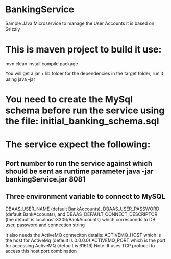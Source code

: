 # BankingService
Sample Java Microservice to manage the User Accounts it is based on Grizzly

# This is maven project to build it use:

mvn clean install compile package

You will get a jar + lib folder for the dependencies in the target folder, run it using java -jar 

# You need to create the MySql schema before run the service using the file: initial_banking_schema.sql

# The service expect the following:

## Port number to run the service against which should be sent as runtime parameter java -jar bankingService.jar 8081
## Three environment variable to connect to MySQL

DBAAS_USER_NAME (default BankAccounts), DBAAS_USER_PASSWORD (default BankAccounts), 
and DBAAS_DEFAULT_CONNECT_DESCRIPTOR (the default is localhost:3306/BankAccounts)
which corresponds to DB user, password and connection string  

It also needs the ActiveMQ conneciton details:
ACTIVEMQ_HOST which is the host for ActiveMq (default is 0.0.0.0)
ACTIVEMQ_PORT which is the port for accessing ActiveMQ (default is 61616)
Note: It uses TCP protocol to access this host:port combination


